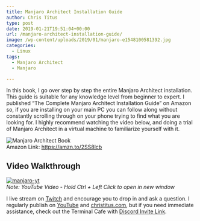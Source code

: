 ```yaml
---
title: Manjaro Architect Installation Guide
author: Chris Titus
type: post
date: 2019-01-21T19:51:04+00:00
url: /manjaro-architect-installation-guide/
image: /wp-content/uploads/2019/01/manjaro-e1548100581392.jpg
categories:
  - Linux
tags:
  - Manjaro Architect
  - Manjaro

---
```

In this book, I go over step by step the entire Manjaro Architect installation. This guide is suitable for any knowledge level from beginner to expert. <!--more-->I published &#8220;The Complete Manjaro Architect Installation Guide&#8221; on Amazon so, if you are installing on your main PC you can follow along without constantly scrolling through on your phone trying to find what you are looking for. I highly recommend watching the video below, and doing a trial of Manjaro Architect in a virtual machine to familiarize yourself with it. 

![Manjaro Architect Book](https://christitus.com/wp-content/uploads/2019/01/manjaro-cover-189x300.jpg)  
Amazon Link: https://amzn.to/2SS8lcb

## Video Walkthrough
[![manjaro-yt](https://img.youtube.com/vi/530O4InhR3A/0.jpg)](https://www.youtube.com/watch?v=530O4InhR3A)  
_Note: YouTube Video - Hold Ctrl + Left Click to open in new window_


I live stream on [Twitch][1] and encourage you to drop in and ask a question. I regularly publish on [YouTube][2] and [christitus.com][3], but if you need immediate assistance, check out the Terminal Cafe with [Discord Invite Link][4].

 [1]: https://twitch.tv/christitustech
 [2]: https://www.youtube.com/c/ChrisTitusTech
 [3]: https://christitus.com/
 [4]: https://christitus.com/discord
